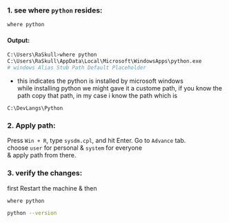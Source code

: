 ### 1. see where `python` resides:  
```bash
where python
```  
#### Output:  
```bash
C:\Users\RaSkull>where python
C:\Users\RaSkull\AppData\Local\Microsoft\WindowsApps\python.exe
# windows Alias Stub Path Default Placeholder 
```  
- this indicates the python is installed by microsoft windows  
while installing python we might gave it a custome path, if you know the path copy that path, in my case i know the path which is  
```
C:\DevLangs\Python
```  
### 2. Apply path:  
Press `Win + R`, type `sysdm.cpl`, and hit Enter. 
Go to `Advance` tab.  
choose `user` for personal & `system` for everyone  
& apply path from there.  

### 3. verify the changes:
first Restart the machine & then  
```bash
where python
```    
```bash
python --version
```   